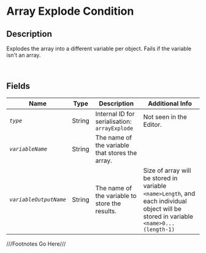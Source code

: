Array Explode Condition
============= 

## Description

Explodes the array into a different variable per object. Fails if the variable isn't an array.

<br />

## Fields

| Name     | Type   | Description | Additional Info |
| -------- | ------ | ----------- | --------------- |
| *`type`* | String |      Internal ID for serialisation: `arrayExplode`       |         Not seen in the Editor.        |
| *`variableName`* | String |      The name of the variable that stores the array.       |                 |
| *`variableOutputName`* | String |      The name of the variable to store the results.        |    Size of array will be stored in variable `<name>Length`, and each individual object will be stored in variable `<name>0...(length-1)`            |

///Footnotes Go Here///

[^-1]: Fields in *italics* are required for the Object to be valid.  
